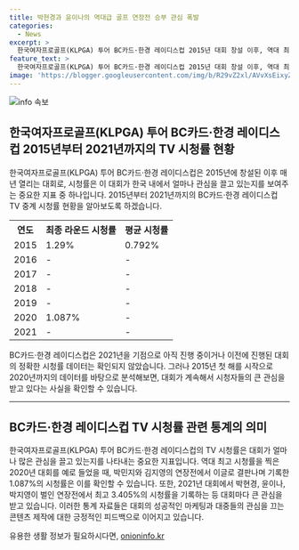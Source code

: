 ```yaml
---
title: 박현경과 윤이나의 역대급 골프 연장전 승부 관심 폭발
categories:
  - News
excerpt: >
  한국여자프로골프(KLPGA) 투어 BC카드·한경 레이디스컵 2015년 대회 창설 이후, 역대 최고 시청률을 기록하며 박현경의 정상 등극. 23일 경기도 포천시 포천힐스CC에서 윤이나, 박지영과의 역대급 연장 승부로 우승. SBS골프와 SBS골프2의 중계로 최종 라운드 시청률은 1.29%에 달하며, 이번 시즌 KLPGA 투어 대회의 최고 기록을 경신함. 또한 온라인 동시 접속자도 10만명을 돌파하여 화제를 모으고 있음.
feature_text: >
  한국여자프로골프(KLPGA) 투어 BC카드·한경 레이디스컵 2015년 대회 창설 이후, 역대 최고 시청률을 기록하며 박현경의 정상 등극. 23일 경기도 포천시 포천힐스CC에서 윤이나, 박지영과의 역대급 연장 승부로 우승. SBS골프와 SBS골프2의 중계로 최종 라운드 시청률은 1.29%에 달하며, 이번 시즌 KLPGA 투어 대회의 최고 기록을 경신함. 또한 온라인 동시 접속자도 10만명을 돌파하여 화제를 모으고 있음.
image: 'https://blogger.googleusercontent.com/img/b/R29vZ2xl/AVvXsEixyZcFfHzMRdzZMjFBmAUKJYCLCGyLL1o632UiGVXcaFdKo_bkvkuCioo0uUKlGfBVcT3P84aROyZIXSBEx3Aw5nCQ3pTgDom1WDC4m8eifvWiAmWEEVb4x6G_l8C0QH225ldMjyaFvpxGEBGNO37VmDTDMHGhJPq73UglMfDca1-0aw/s1600/blogspot.png'
---
```


<p><img src="https://blogger.googleusercontent.com/img/b/R29vZ2xl/AVvXsEixyZcFfHzMRdzZMjFBmAUKJYCLCGyLL1o632UiGVXcaFdKo_bkvkuCioo0uUKlGfBVcT3P84aROyZIXSBEx3Aw5nCQ3pTgDom1WDC4m8eifvWiAmWEEVb4x6G_l8C0QH225ldMjyaFvpxGEBGNO37VmDTDMHGhJPq73UglMfDca1-0aw/s1600/blogspot.png" alt="info 속보" /></p>

<h2 data-ke-size="size26">한국여자프로골프(KLPGA) 투어 BC카드·한경 레이디스컵 2015년부터 2021년까지의 TV 시청률 현황</h2>

<p data-ke-size="size16">한국여자프로골프(KLPGA) 투어 BC카드·한경 레이디스컵은 2015년에 창설된 이후 매년 열리는 대회로, 시청률은 이 대회가 한국 내에서 얼마나 관심을 끌고 있는지를 보여주는 중요한 지표 중 하나입니다. 2015년부터 2021년까지의 BC카드·한경 레이디스컵 TV 중계 시청률 현황을 알아보도록 하겠습니다.</p>

<table>
  <tr>
    <th>연도</th>
    <th>최종 라운드 시청률</th>
    <th>평균 시청률</th>
  </tr>
  <tr>
    <td>2015</td>
    <td>1.29%</td>
    <td>0.792%</td>
  </tr>
  <tr>
    <td>2016</td>
    <td>-</td>
    <td>-</td>
  </tr>
  <tr>
    <td>2017</td>
    <td>-</td>
    <td>-</td>
  </tr>
  <tr>
    <td>2018</td>
    <td>-</td>
    <td>-</td>
  </tr>
  <tr>
    <td>2019</td>
    <td>-</td>
    <td>-</td>
  </tr>
  <tr>
    <td>2020</td>
    <td>1.087%</td>
    <td>-</td>
  </tr>
  <tr>
    <td>2021</td>
    <td>-</td>
    <td>-</td>
  </tr>
</table>

<p data-ke-size="size16">BC카드·한경 레이디스컵은 2021년을 기점으로 아직 진행 중이거나 이전에 진행된 대회의 정확한 시청률 데이터는 확인되지 않았습니다. 그러나 2015년 첫 해를 시작으로 2020년까지의 데이터를 바탕으로 분석해보면, 대회가 계속해서 시청자들의 큰 관심을 받고 있다는 사실을 확인할 수 있습니다.</p>

<hr>

<h2 data-ke-size="size26">BC카드·한경 레이디스컵 TV 시청률 관련 통계의 의미</h2>

<p data-ke-size="size16">한국여자프로골프(KLPGA) 투어 BC카드·한경 레이디스컵의 TV 시청률은 대회가 얼마나 많은 관심을 끌고 있는지를 나타내는 중요한 지표입니다. 역대 최고 시청률을 찍은 2020년 대회를 예로 들었을 때, 박민지와 김지영의 연장전에서 이글로 결판나며 기록한 1.087%의 시청률은 이를 확인할 수 있습니다. 또한, 2021년 대회에서 박현경, 윤이나, 박지영이 벌인 연장전에서 최고 3.405%의 시청률을 기록하는 등 대회마다 큰 관심을 받고 있습니다. 이러한 통계 자료들은 대회의 성공적인 마케팅과 대중들의 관심을 끄는 콘텐츠 제작에 대한 긍정적인 피드백으로 이어지고 있습니다.</p>
유용한 생활 정보가 필요하시다면, <a href="https://onioninfo.kr" rel="dofollow">onioninfo.kr</a>


